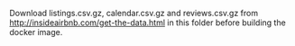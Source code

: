 Download listings.csv.gz, calendar.csv.gz and reviews.csv.gz from http://insideairbnb.com/get-the-data.html in this folder before building the docker image.